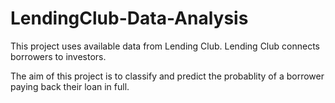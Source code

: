 # LendingClub-Data-Analysis

This project uses available data from Lending Club. Lending Club connects borrowers to investors. 

The aim of this project is to classify and predict the probablity of a borrower paying back their loan in full.

